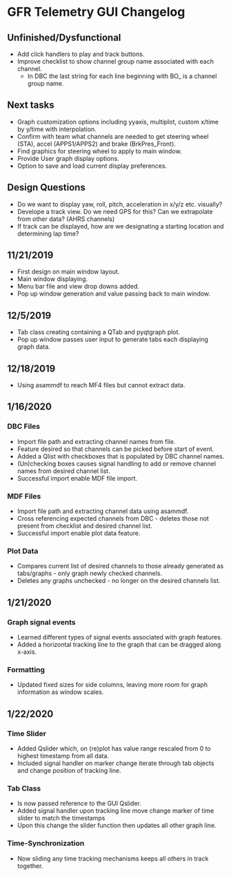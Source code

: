 # GFR Telemetry GUI Changelog #
## Unfinished/Dysfunctional ##
* Add click handlers to play and track buttons.
* Improve checklist to show channel group name associated with each channel.
  * In DBC the last string for each line beginning with BO_ is a channel group name.
## Next tasks ##
* Graph customization options including yyaxis, multiplot, custom x/time by y/time with interpolation.
* Confirm with team what channels are needed to get steering wheel (STA), accel (APPS1/APPS2) and brake (BrkPres_Front).
* Find graphics for steering wheel to apply to main window.
* Provide User graph display options.
* Option to save and load current display preferences.

## Design Questions ##
* Do we want to display yaw, roll, pitch, acceleration in x/y/z etc. visually?
* Develope a track view. Do we need GPS for this? Can we extrapolate from other data? (AHRS channels)
* If track can be displayed, how are we designating a starting location and determining lap time?

## 11/21/2019 ##
* First design on main window layout.
* Main window displaying.
* Menu bar file and view drop downs added.
* Pop up window generation and value passing back to main window.

## 12/5/2019 ##
* Tab class creating containing a QTab and pyqtgraph plot.
* Pop up window passes user input to generate tabs each displaying graph data.

## 12/18/2019 ##
* Using asammdf to reach MF4 files but cannot extract data.

## 1/16/2020 ##
### DBC Files ###
* Import file path and extracting channel names from file.
* Feature desired so that channels can be picked before start of event.
* Added a Qlist with checkboxes that is populated by DBC channel names.
* (Un)checking boxes causes signal handling to add or remove channel names from desired channel list.
* Successful import enable MDF file import.
### MDF Files ###
* Import file path and extracting channel data using asammdf.
* Cross referencing expected channels from DBC - deletes those not present from checklist and desired channel list.
* Successful import enable plot data feature.
### Plot Data ###
* Compares current list of desired channels to those already generated as tabs/graphs - only graph newly checked channels.
* Deletes any graphs unchecked - no longer on the desired channels list.

## 1/21/2020 ##
### Graph signal events ###
* Learned different types of signal events associated with graph features.
* Added a horizontal tracking line to the graph that can be dragged along x-axis.
### Formatting ###
* Updated fixed sizes for side columns, leaving more room for graph information as window scales.

## 1/22/2020 ##
### Time Slider ###
* Added Qslider which, on (re)plot has value range rescaled from 0 to highest timestamp from all data.
* Included signal handler on marker change iterate through tab objects and change position of tracking line.
### Tab Class ###
* Is now passed reference to the GUI Qslider.
* Added signal handler upon tracking line move change marker of time slider to match the timestamps
* Upon this change the slider function then updates all other graph line.
### Time-Synchronization ###
* Now sliding any time tracking mechanisms keeps all others in track together.
